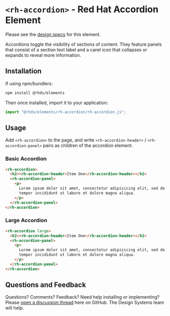 # `<rh-accordion>` - Red Hat Accordion Element

Please see the [design specs][spec] for this element.

Accordions toggle the visibility of sections of content. They feature panels
that consist of a section text label and a caret icon that collapses or expands
to reveal more information.

## Installation

If using npm/bundlers:

```bash
npm install @rhds/elements
```

Then once installed, import it to your application:

```js
import "@rhds/elements/rh-accordion/rh-accordion.js";
```

## Usage

Add `<rh-accordion>` to the page, and write `<rh-accordion-header>` /
`<rh-accordion-panel>` pairs as children of the accordion element.

### Basic Accordion

```html
<rh-accordion>
  <h2><rh-accordion-header>Item One</rh-accordion-header></h2>
  <rh-accordion-panel>
    <p>
      Lorem ipsum dolor sit amet, consectetur adipisicing elit, sed do eiusmod
      tempor incididunt ut labore et dolore magna aliqua.
    </p>
  </rh-accordion-panel>
</rh-accordion>
```

### Large Accordion

```html
<rh-accordion large>
  <h2><rh-accordion-header>Item One</rh-accordion-header></h2>
  <rh-accordion-panel>
    <p>
      Lorem ipsum dolor sit amet, consectetur adipisicing elit, sed do eiusmod
      tempor incididunt ut labore et dolore magna aliqua.
    </p>
  </rh-accordion-panel>
</rh-accordion>
```

## Questions and Feedback

Questions? Comments? Feedback? Need help installing or implementing?
Please [open a discussion thread][qa] here on GitHub. The Design Systems team
will help.

[spec]: https://ux.redhat.com/elements/accordion/
[qa]: https://github.com/orgs/RedHat-UX/discussions/categories/q-a
